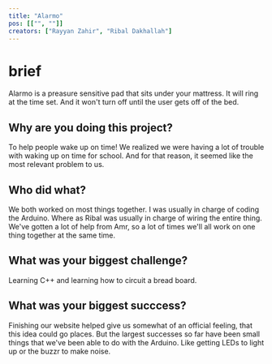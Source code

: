 ```yaml
---
title: "Alarmo"
pos: [["", ""]]
creators: ["Rayyan Zahir", "Ribal Dakhallah"]
---
```


# brief
Alarmo is a preasure sensitive pad that sits under your mattress. It will ring at the time set. And it won't turn off until the user gets off of the bed. 

## Why are you doing this project?
To help people wake up on time! We realized we were having a lot of trouble with waking up on time for school. And for that reason, it seemed like the most relevant problem to us. 

## Who did what?
We both worked on most things together. I was usually in charge of coding the Arduino. Where as Ribal was usually in charge of wiring the entire thing. We've gotten a lot of help from Amr, so a lot of times we'll all work on one thing together at the same time.

## What was your biggest challenge?
Learning C++ and learning how to circuit a bread board.

## What was your biggest succcess?
Finishing our website helped give us somewhat of an official feeling, that this idea could go places. But the largest successes so far have been small things that we've been able to do with the Arduino. Like getting LEDs to light up or the buzzr to make noise.
